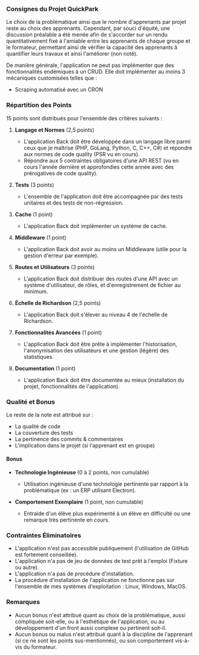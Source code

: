 ### Consignes du Projet QuickPark

Le choix de la problématique ainsi que le nombre d'apprenants par projet reste au choix des apprenants. Cependant, par souci d'équité, une discussion préalable a été menée afin de s'accorder sur un rendu quantitativement fixé à l'amiable entre les apprenants de chaque groupe et le formateur, permettant ainsi de vérifier la capacité des apprenants à quantifier leurs travaux et ainsi l'améliorer (non noté).

De manière générale, l'application ne peut pas implémenter que des fonctionnalités endémiques à un CRUD. Elle doit implémenter au moins 3 mécaniques customisées telles que :
- Scraping automatisé avec un CRON

### Répartition des Points

15 points sont distribués pour l'ensemble des critères suivants :

1. **Langage et Normes** (2,5 points)
    - L'application Back doit être développée dans un langage libre parmi ceux que je maîtrise (PHP, GoLang, Python, C, C++, C#) et répondre aux normes de code quality (PSR vu en cours).
    - Répondre aux 5 contraintes obligatoires d'une API REST (vu en cours l'année dernière et approfondies cette année avec des prérogatives de code quality).

2. **Tests** (3 points)
    - L'ensemble de l'application doit être accompagnée par des tests unitaires et des tests de non-régression.

3. **Cache** (1 point)
    - L'application Back doit implémenter un système de cache.

4. **Middleware** (1 point)
    - L'application Back doit avoir au moins un Middleware (utile pour la gestion d'erreur par exemple).

5. **Routes et Utilisateurs** (3 points)
    - L'application Back doit distribuer des routes d'une API avec un système d'utilisateur, de rôles, et d'enregistrement de fichier au minimum.

6. **Échelle de Richardson** (2,5 points)
    - L'application Back doit s'élever au niveau 4 de l'échelle de Richardson.

7. **Fonctionnalités Avancées** (1 point)
    - L'application Back doit être prête à implémenter l'historisation, l'anonymisation des utilisateurs et une gestion (légère) des statistiques.

8. **Documentation** (1 point)
    - L'application Back doit être documentée au mieux (installation du projet, fonctionnalités de l'application).

### Qualité et Bonus

Le reste de la note est attribué sur :
- La qualité de code
- La couverture des tests
- La pertinence des commits & commentaires
- L'implication dans le projet (si l'apprenant est en groupe)

#### Bonus

- **Technologie Ingénieuse** (0 à 2 points, non cumulable)
  - Utilisation ingénieuse d'une technologie pertinente par rapport à la problématique (ex : un ERP utilisant Electron).

- **Comportement Exemplaire** (1 point, non cumulable)
  - Entraide d'un élève plus expérimenté à un élève en difficulté ou une remarque très pertinente en cours.

### Contraintes Éliminatoires

- L'application n'est pas accessible publiquement (l'utilisation de GitHub est fortement conseillée).
- L'application n'a pas de jeu de données de test prêt à l'emploi (Fixture ou autre).
- L'application n'a pas de procédure d'installation.
- La procédure d'installation de l'application ne fonctionne pas sur l'ensemble de mes systèmes d'exploitation : Linux, Windows, MacOS.

### Remarques

- Aucun bonus n'est attribué quant au choix de la problématique, aussi compliquée soit-elle, ou à l'esthétique de l'application, ou au développement d'un front aussi complexe ou pertinent soit-il.
- Aucun bonus ou malus n'est attribué quant à la discipline de l'apprenant (si ce ne sont les points sus-mentionnés), ou son comportement vis-à-vis du formateur.